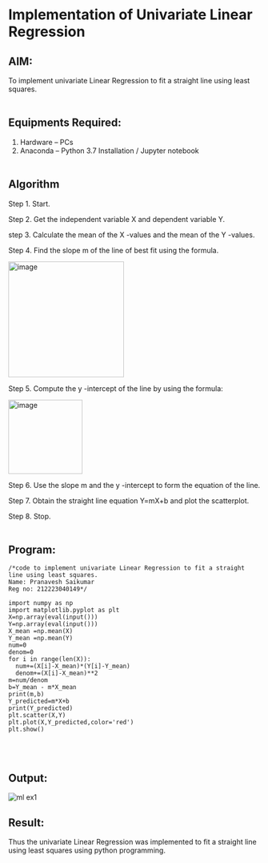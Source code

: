 # Implementation of Univariate Linear Regression
## AIM:
To implement univariate Linear Regression to fit a straight line using least squares.
<br><br>
## Equipments Required:
1. Hardware – PCs
2. Anaconda – Python 3.7 Installation / Jupyter notebook
<br><br>
## Algorithm
Step 1. Start. 

Step 2. Get the independent variable X and dependent variable Y.

step 3. Calculate the mean of the X -values and the mean of the Y -values.

Step 4. Find the slope m of the line of best fit using the formula. 

<img width="231" alt="image" src="https://user-images.githubusercontent.com/93026020/192078527-b3b5ee3e-992f-46c4-865b-3b7ce4ac54ad.png">

Step 5. Compute the y -intercept of the line by using the formula:

<img width="148" alt="image" src="https://user-images.githubusercontent.com/93026020/192078545-79d70b90-7e9d-4b85-9f8b-9d7548a4c5a4.png">

Step 6. Use the slope m and the y -intercept to form the equation of the line.

Step 7. Obtain the straight line equation Y=mX+b and plot the scatterplot.

Step 8. Stop.
   <br><br>
## Program:
```
/*code to implement univariate Linear Regression to fit a straight line using least squares.
Name: Pranavesh Saikumar
Reg no: 212223040149*/

import numpy as np
import matplotlib.pyplot as plt
X=np.array(eval(input()))
Y=np.array(eval(input()))
X_mean =np.mean(X)
Y_mean =np.mean(Y)
num=0
denom=0
for i in range(len(X)):
  num+=(X[i]-X_mean)*(Y[i]-Y_mean)
  denom+=(X[i]-X_mean)**2
m=num/denom
b=Y_mean - m*X_mean
print(m,b)
Y_predicted=m*X+b
print(Y_predicted)
plt.scatter(X,Y)
plt.plot(X,Y_predicted,color='red') 
plt.show()
```
<br><br>
## Output:
![ml ex1](https://github.com/user-attachments/assets/c4405cfa-603b-49be-b913-2cff7e907718)

## Result:
Thus the univariate Linear Regression was implemented to fit a straight line using least squares using python programming.
